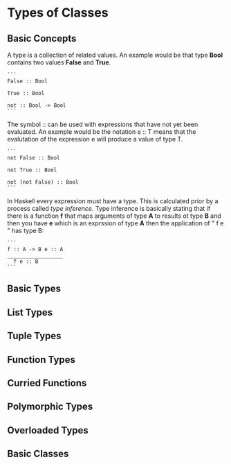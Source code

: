 # Types of Classes

  ## Basic Concepts
  
   A type is a collection of related values. An example would be that type **Bool** contains two values **False** and **True**.
   
    ```
    False :: Bool
    
    True :: Bool
    
    not :: Bool -> Bool
    ```
    
   The symbol :: can be used with expressions that have not yet been evaluated. An example would be the notation e :: T means that the evalutation of the expression e will produce a value of type T.
    
    ```
    not False :: Bool
    
    not True :: Bool
    
    not (not False) :: Bool
    ```
    
   In Haskell every expression must have a type. This is calculated prior by a process called *type inference*. Type inference is basically stating that if there is a function **f** that maps arguments of type **A** to results ot type **B** and then you have **e** which is an exprssion of type **A** then the application of " f e " has type B:
    
    ```
    f :: A -> B e :: A
    __________________
      f e :: B
    ```
      
  ## Basic Types

  ## List Types

  ## Tuple Types

  ## Function Types

  ## Curried Functions

  ## Polymorphic Types

  ## Overloaded Types

  ## Basic Classes
